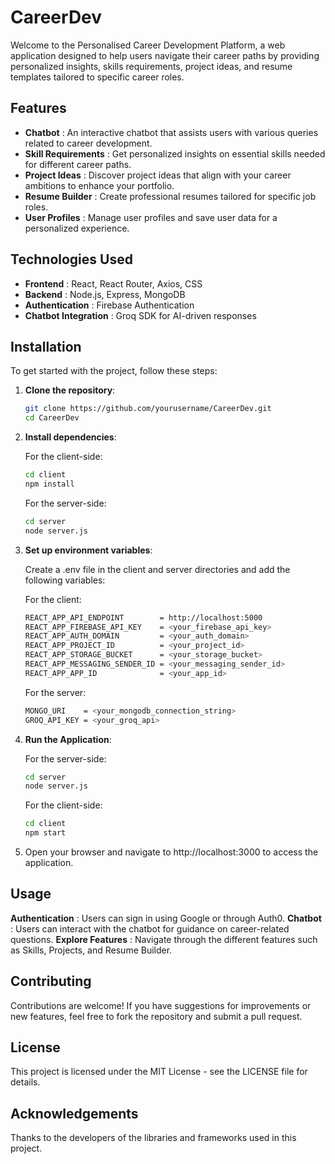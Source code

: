# CareerDev 

Welcome to the Personalised Career Development Platform, a web application designed to help users navigate their career paths by providing personalized insights, skills requirements, project ideas, and resume templates tailored to specific career roles.

## Features

- **Chatbot**             : An interactive chatbot that assists users with various queries related to career development.
- **Skill Requirements**  : Get personalized insights on essential skills needed for different career paths.
- **Project Ideas**       : Discover project ideas that align with your career ambitions to enhance your portfolio.
- **Resume Builder**      : Create professional resumes tailored for specific job roles.
- **User  Profiles**      : Manage user profiles and save user data for a personalized experience.

## Technologies Used

- **Frontend**             : React, React Router, Axios, CSS
- **Backend**              : Node.js, Express, MongoDB
- **Authentication**       : Firebase Authentication
- **Chatbot Integration**  : Groq SDK for AI-driven responses

## Installation

To get started with the project, follow these steps:

1. **Clone the repository**:

   ```bash
   git clone https://github.com/yourusername/CareerDev.git
   cd CareerDev
   ```

2. **Install dependencies**:
   
   For the client-side:

   ```bash
   cd client
   npm install
   ```
   For the server-side:

   ```bash
   cd server
   node server.js
   ```

3. **Set up environment variables**:

   Create a .env file in the client and server directories and add the following variables:
   
   For the client:

   ```bash
   REACT_APP_API_ENDPOINT        = http://localhost:5000
   REACT_APP_FIREBASE_API_KEY    = <your_firebase_api_key>
   REACT_APP_AUTH_DOMAIN         = <your_auth_domain>
   REACT_APP_PROJECT_ID          = <your_project_id>
   REACT_APP_STORAGE_BUCKET      = <your_storage_bucket>
   REACT_APP_MESSAGING_SENDER_ID = <your_messaging_sender_id>
   REACT_APP_APP_ID              = <your_app_id>
   ```
   For the server:

   ```bash
   MONGO_URI    = <your_mongodb_connection_string>
   GROQ_API_KEY = <your_groq_api>
   ```
   
4. **Run the Application**:
   
   For the server-side:

   ```bash
   cd server
   node server.js
   ```
   For the client-side:

   ```bash
   cd client
   npm start
   ```
5. Open your browser and navigate to http://localhost:3000 to access the application.

   
## Usage
**Authentication**   : Users can sign in using Google or through Auth0.
**Chatbot**          : Users can interact with the chatbot for guidance on career-related questions.
**Explore Features** : Navigate through the different features such as Skills, Projects, and Resume Builder.

## Contributing
Contributions are welcome! If you have suggestions for improvements or new features, feel free to fork the repository and submit a pull request.

## License
This project is licensed under the MIT License - see the LICENSE file for details.

## Acknowledgements
Thanks to the developers of the libraries and frameworks used in this project.
